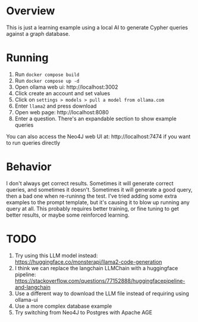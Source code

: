 # Overview
This is just a learning example using a local AI to generate Cypher queries against a graph database.

# Running
1. Run `docker compose build`
2. Run `docker compose up -d`
3. Open ollama web ui: http://localhost:3002
4. Click create an account and set values
5. Click on `settings > models > pull a model from ollama.com`
6. Enter `llama2` and press download
7. Open web page: http://localhost:8080
8. Enter a question. There's an expandable section to show example queries

You can also access the Neo4J web UI at: http://localhost:7474 if you want to run queries directly

# Behavior
I don't always get correct results.
Sometimes it will generate correct queries, and sometimes it doesn't.
Sometimes it will generate a good query, then a bad one when re-runinng the test.
I've tried adding some extra examples to the prompt template, but it's causing it to blow up running any query at all.
This probably requires better training, or fine tuning to get better results, or maybe some reinforced learning.

# TODO
1. Try using this LLM model instead: https://huggingface.co/monsterapi/llama2-code-generation
  1. I think we can replace the langchain LLMChain with a huggingface pipeline: https://stackoverflow.com/questions/77152888/huggingfacepipeline-and-langchain
3. Use a different way to download the LLM file instead of requiring using ollama-ui
4. Use a more complex database example
5. Try switching from Neo4J to Postgres with Apache AGE
